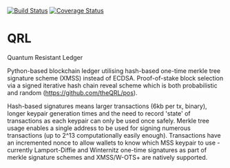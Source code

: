 [![Build Status](https://travis-ci.org/theQRL/QRL.svg?branch=master)](https://travis-ci.org/theQRL/QRL)
[![Coverage Status](https://coveralls.io/repos/github/jleni/QRL/badge.svg?branch=master)](https://coveralls.io/github/jleni/QRL?branch=master)

# QRL
Quantum Resistant Ledger 

Python-based blockchain ledger utilising hash-based one-time merkle tree signature scheme (XMSS) instead of ECDSA. Proof-of-stake block selection via a signed iterative hash chain reveal scheme which is both probabilistic and random (https://github.com/theQRL/pos).

Hash-based signatures means larger transactions (6kb per tx, binary), longer keypair generation times and the need to record 'state' of transactions as each keypair can only be used once safely. Merkle tree usage enables a single address to be used for signing numerous transactions (up to 2^13 computationally easily enough). Transactions have an incremented nonce to allow wallets to know which MSS keypair to use - currently Lamport-Diffie and Winternitz one-time signatures as part of merkle signature schemes and XMSS/W-OTS+ are natively supported.






